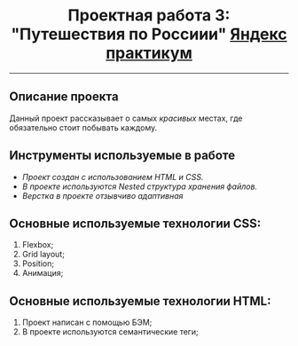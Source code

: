 #  <center> Проектная работа 3: "Путешествия по Россиии" [Яндекс практикум](https://practicum.yandex.ru/) </center>
---
## Описание проекта
Данный проект рассказывает о самых *красивых* местах, где обязательно стоит побывать каждому.
## Инструменты используемые в работе
+ *Проект создан с использованием HTML и CSS.*
+ *В проекте используются Nested структура хранения файлов.*
+ *Верстка в проекте отзывчиво адаптивная*

## Основные используемые технологии CSS:
1. Flexbox;
2. Grid layout;
3. Position;
4. Анимация;

## Основные используемые технологии HTML:
1. Проект написан с помощью БЭМ;
2. В проекте используются семантические теги;


